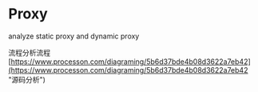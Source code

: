 # Proxy
analyze static proxy and dynamic proxy

流程分析流程
[https://www.processon.com/diagraming/5b6d37bde4b08d3622a7eb42](https://www.processon.com/diagraming/5b6d37bde4b08d3622a7eb42 "源码分析")